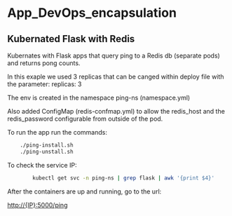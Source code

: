 # App_DevOps_encapsulation
## Kubernated Flask with Redis 

Kubernates with Flask apps that query ping to a Redis db (separate pods) and returns pong counts.

In this exaple we used 3 replicas that can be canged within deploy file with the parameter:
replicas: 3

The env is created in the namespace ping-ns (namespace.yml)

Also added ConfigMap (redis-confmap.yml) to allow the redis_host and the redis_password configurable from outside of the pod.

To run the app run the commands:

```bash
	./ping-install.sh
	./ping-unstall.sh
```

To check the service IP:
```bash
        kubectl get svc -n ping-ns | grep flask | awk '{print $4}'
```

After the containers are up and running, go to the url:

[http://{IP}:5000/ping](http://localhost:5000/ping)
